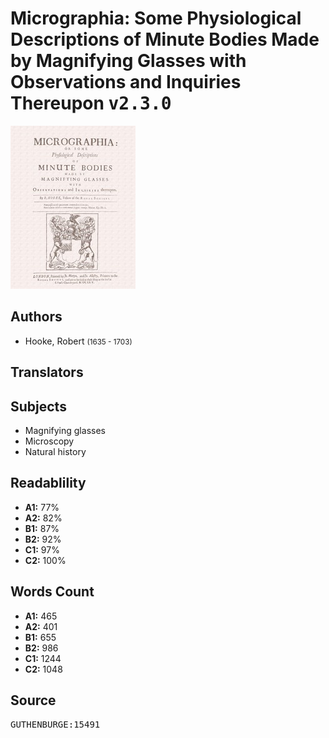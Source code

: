 # Micrographia: Some Physiological Descriptions of Minute Bodies Made by Magnifying Glasses with Observations and Inquiries Thereupon <kbd>v2.3.0</kbd>

![](./cover.medium.jpg "")

## Authors


 - Hooke, Robert <small>(1635 - 1703)</small>

## Translators



## Subjects


 - Magnifying glasses
 - Microscopy
 - Natural history

## Readablility


 - **A1:** 77%
 - **A2:** 82%
 - **B1:** 87%
 - **B2:** 92%
 - **C1:** 97%
 - **C2:** 100%

## Words Count


 - **A1:** 465
 - **A2:** 401
 - **B1:** 655
 - **B2:** 986
 - **C1:** 1244
 - **C2:** 1048

## Source


<kbd>GUTHENBURGE:15491</kbd>
